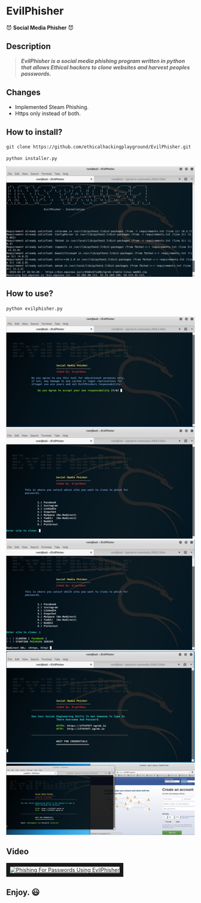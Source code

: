 # EvilPhisher
😈 **Social Media Phisher** 😈

## Description
> ***EvilPhisher is a social media phishing program written in python that allows Ethical hackers to clone websites and harvest peoples passwords.***

## Changes
* Implemented Steam Phishing.
* Https only instead of both.

## How to install?
`git clone https://github.com/ethicalhackingplayground/EvilPhisher.git`

`python installer.py`

![Screenshot](Install.png)

## How to use?
`python evilphisher.py`

![Screenshot](evilphisher01.PNG)
![Screenshot](evilphisher02.PNG)
![Screenshot](evilphisher03.PNG)
![Screenshot](evilphisher04.PNG)
![Screenshot](evilphisher05.PNG)

## Video
<a href="http://www.youtube.com/watch?feature=player_embedded&v=u5U8_3zqM1Q
" target="_blank"><img src="http://img.youtube.com/vi/u5U8_3zqM1Q/0.jpg" 
alt="Phishing For Passwords Using EvilPhisher" width="480" height="360" border="10" /></a>

## Enjoy. 😃

